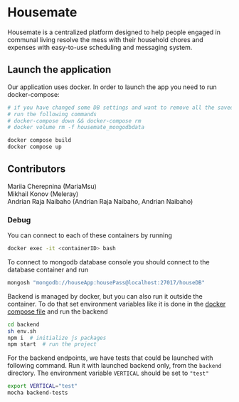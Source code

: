 # Housemate

Housemate is a centralized platform designed to help people engaged in communal
living resolve the mess with their household chores and expenses with easy-to-use
scheduling and messaging system.

## Launch the application

Our application uses docker. In order to launch the app you need to run docker-compose:

```bash
# if you have changed some DB settings and want to remove all the saved data,
# run the following commands
# docker-compose down && docker-compose rm
# docker volume rm -f housemate_mongodbdata

docker compose build
docker compose up
```

## Contributors
Mariia Cherepnina (MariaMsu)  
Mikhail Konov (Meleray)  
Andrian Raja Naibaho (Andrian Raja Naibaho, Andrian Naibaho)  


### Debug

You can connect to each of these containers by running

```bash
docker exec -it <containerID> bash
```

To connect to mongodb database console you should connect to the database container and run
```bash
mongosh "mongodb://houseApp:housePass@localhost:27017/houseDB"
```

Backend is managed by docker, but you can also run it outside the container. 
To do that set environment variables like it is done in the [docker compose file](docker-compose.yml) and run the backend

```bash
cd backend
sh env.sh
npm i  # initialize js packages
npm start  # run the project
```

For the backend endpoints, we have tests that could be launched with following command.
Run it with launched backend only, from the `backend` directory. 
The environment variable `VERTICAL` should be set to `"test"`
```bash
export VERTICAL="test"
mocha backend-tests
```
